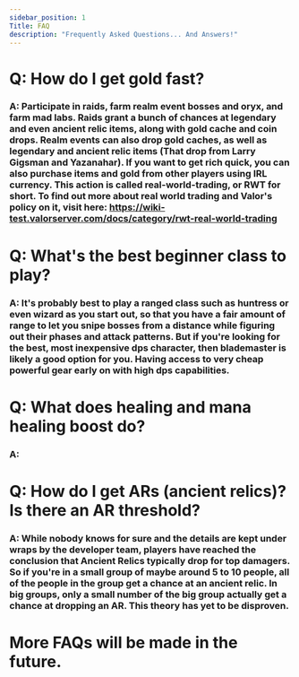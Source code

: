 ```yaml
---
sidebar_position: 1
Title: FAQ
description: "Frequently Asked Questions... And Answers!"
---
```


# Q: How do I get gold fast?

### A: Participate in raids, farm realm event bosses and oryx, and farm mad labs. Raids grant a bunch of chances at legendary and even ancient relic items, along with gold cache and coin drops. Realm events can also drop gold caches, as well as legendary and ancient relic items (That drop from Larry Gigsman and Yazanahar). If you want to get rich quick, you can also purchase items and gold from other players using IRL currency. This action is called real-world-trading, or RWT for short. To find out more about real world trading and Valor's policy on it, visit here: https://wiki-test.valorserver.com/docs/category/rwt-real-world-trading

# Q: What's the best beginner class to play?

### A: It's probably best to play a ranged class such as huntress or even wizard as you start out, so that you have a fair amount of range to let you snipe bosses from a distance while figuring out their phases and attack patterns. But if you're looking for the best, most inexpensive dps character, then blademaster is likely a good option for you. Having access to very cheap powerful gear early on with high dps capabilities.

# Q: What does healing and mana healing boost do?

### A: 

# Q: How do I get ARs (ancient relics)? Is there an AR threshold?

### A: While nobody knows for sure and the details are kept under wraps by the developer team, players have reached the conclusion that Ancient Relics typically drop for top damagers. So if you're in a small group of maybe around 5 to 10 people, all of the people in the group get a chance at an ancient relic. In big groups, only a small number of the big group actually get a chance at dropping an AR. This theory has yet to be disproven.

# More FAQs will be made in the future.
